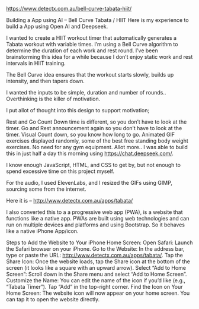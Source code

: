 https://www.detectx.com.au/bell-curve-tabata-hiit/

Building a App using AI – Bell Curve Tabata / HIIT
Here is my experience to build a App using Open AI and Deepseek.

I wanted to create a HIIT workout timer that automatically generates a Tabata workout with variable times. I’m using a Bell Curve algorithm to determine the duration of each work and rest round. I’ve been brainstorming this idea for a while because I don’t enjoy static work and rest intervals in HIIT training.

The Bell Curve idea ensures that the workout starts slowly, builds up intensity, and then tapers down.

I wanted the inputs to be simple, duration and number of rounds.. Overthinking is the killer of motivation.

I put allot of thought into this design to support motivation;

Rest and Go Count Down time is different, so you don’t have to look at the timer.
Go and Rest announcement again so you don’t have to look at the timer.
Visual Count down, so you know how long to go.
Animated GIF exercises displayed randomly, some of the best free standing body weight exercises. No need for any gym equipment.
Allot more..
I was able to build this in just half a day this morning using https://chat.deepseek.com/.

I know enough JavaScript, HTML, and CSS to get by, but not enough to spend excessive time on this project myself.

For the audio, I used ElevenLabs, and I resized the GIFs using GIMP, sourcing some from the internet.

Here it is – http://www.detectx.com.au/apps/tabata/

I also converted this to a a progressive web app (PWA), is a website that functions like a native app. PWAs are built using web technologies and can run on multiple devices and platforms and using Bootstrap. So it behaves like a native iPhone App/icon.

Steps to Add the Website to Your iPhone Home Screen:
Open Safari:
Launch the Safari browser on your iPhone.
Go to the Website:
In the address bar, type or paste the URL: http://www.detectx.com.au/apps/tabata/.
Tap the Share Icon:
Once the website loads, tap the Share icon at the bottom of the screen (it looks like a square with an upward arrow).
Select “Add to Home Screen”:
Scroll down in the Share menu and select “Add to Home Screen”.
Customize the Name:
You can edit the name of the icon if you’d like (e.g., “Tabata Timer”).
Tap “Add” in the top-right corner.
Find the Icon on Your Home Screen:
The website icon will now appear on your home screen. You can tap it to open the website directly.
